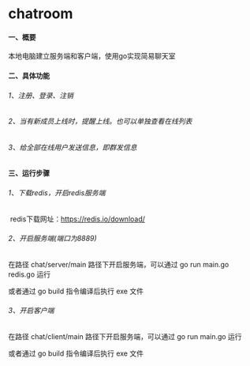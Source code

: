 # chatroom

#### 一、概要

本地电脑建立服务端和客户端，使用go实现简易聊天室

#### 二、具体功能

###### 1、注册、登录、注销

###### 2、当有新成员上线时，提醒上线。也可以单独查看在线列表

###### 3、给全部在线用户发送信息，即群发信息

#### 三、运行步骤

###### 1、下载redis，开启redis服务端

​    redis下载网址：https://redis.io/download/

###### 2、开启服务端(端口为8889)

在路径 chat/server/main 路径下开启服务端，可以通过 go run main.go redis.go 运行

或者通过 go build 指令编译后执行 exe 文件

###### 3、开启客户端

在路径 chat/client/main 路径下开启服务端，可以通过 go run main.go 运行

或者通过 go build 指令编译后执行 exe 文件

